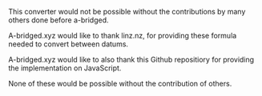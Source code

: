 This converter would not be possible without the contributions by many others done before a-bridged.

A-bridged.xyz would like to thank linz.nz, for providing these formula needed to convert between datums.

A-bridged.xyz would like to also thank this Github repositiory for providing the implementation on JavaScript.

None of these would be possible without the contribution of
others.

